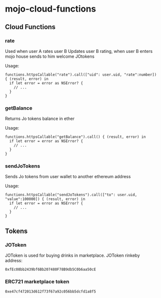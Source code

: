 # mojo-cloud-functions

## Cloud Functions

### rate

Used when user A rates user B
Updates user B rating, when user B enters mojo house sends to him welcome JOtokens

Usage:
```
functions.httpsCallable("rate").call(["uid": user.uid, "rate":number]) { (result, error) in
  if let error = error as NSError? {
    // ...
  }
}
```

### getBalance

Returns Jo tokens balance in ether

Usage:
```
functions.httpsCallable("getBalance").call() { (result, error) in
  if let error = error as NSError? {
    // ...
  }
}
```

### sendJoTokens

Sends Jo tokens from user wallet to another ethereum address

Usage:
```
functions.httpsCallable("sendJoTokens").call(["to": user.uid, "value":100000]) { (result, error) in
  if let error = error as NSError? {
    // ...
  }
}
```

## Tokens

### JOToken

JOToken is used for buying drinks in marketplace.
JOToken rinkeby address:

```
0xfEc08bb2439bf6Bb207480F78B9db5C0b6aa50cE
```

### ERC721 marketplace token

```
0xe47cf472013d612f73f67a92c056bb5dcfd1a8f5
```
